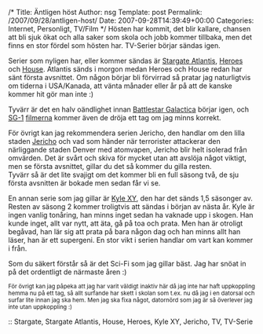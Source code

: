 /*
 Title: Äntligen höst
 Author: nsg
 Template: post
 Permalink: /2007/09/28/antligen-host/
 Date: 2007-09-28T14:39:49+00:00
 Categories: Internet, Personligt, TV/Film
*/
Hösten har kommit, det blir kallare, chansen att bli sjuk ökat och alla saker som skola och jobb kommer tillbaka, men det finns en stor fördel som hösten har. TV-Serier börjar sändas igen.

Serier som nyligen har, eller kommer sändas är [Stargate Atlantis][1], [Heroes][2] och [House][3]. Atlantis sänds i morgon medan Heroes och House redan har sänt första avsnittet. Om någon börjar bli förvirrad så pratar jag naturligtvis om tiderna i USA/Kanada, att vänta månader eller år på att de kanske kommer hit gör man inte :) 

Tyvärr är det en halv oändlighet innan [Battlestar Galactica][4] börjar igen, och [SG-1][5] [filmerna][6] kommer även de dröja ett tag om jag minns korrekt.

För övrigt kan jag rekommendera serien Jericho, den handlar om den lilla staden [Jericho][7] och vad som händer när terrorister attackerar den närliggande staden Denver med atomvapen, Jericho blir helt isolerad från omvärden. Det är svårt och skiva för mycket utan att avslöja något viktigt, men se första avsnittet, gillar du det så kommer du gilla resten.  
Tyvärr så är det lite svajigt om det kommer bli en full säsong två, de sju första avsnitten är bokade men sedan får vi se.

En annan serie som jag gillar är [Kyle XY][8], den har det sänds 1,5 säsonger av. Resten av säsong 2 kommer troligtvis att sändas i början av nästa år. Kyle är ingen vanlig tonåring, han minns inget sedan ha vaknade upp i skogen. Han kunde inget, allt var nytt, att äta, gå på toa och prata. Men han är otroligt begåvad, han lär sig att prata på bara någon dag och han minns allt han läser, han är ett supergeni. En stor vikt i serien handlar om vart kan kommer i från.

Som du säkert förstår så är det Sci-Fi som jag gillar bäst. Jag har snöat in på det ordentligt de närmaste åren :) 

<small>För övrigt kan jag påpeka att jag har varit väldigt inaktiv här då jag inte har haft uppkoppling hemma nu på ett tag, så allt surfande har skett i skolan som t.ex. nu då jag i en datorsal och surfar lite innan jag ska hem. Men jag ska fixa något, datornörd som jag är så överlever jag inte utan uppkoppling :) </small>

:: Stargate, Stargate Atlantis, House, Heroes, Kyle XY, Jericho, TV, TV-Serie

<small></small>

 [1]: http://sv.wikipedia.org/wiki/Stargate_Atlantis
 [2]: http://sv.wikipedia.org/wiki/Heroes_%28TV-serie%29
 [3]: http://sv.wikipedia.org/wiki/House_%28TV-serie%29
 [4]: http://sv.wikipedia.org/wiki/Battlestar_Galactica
 [5]: http://en.wikipedia.org/wiki/Stargate:_Continuum
 [6]: http://en.wikipedia.org/wiki/Stargate:_The_Ark_of_Truth
 [7]: http://sv.wikipedia.org/wiki/Jericho_%28TV-serie%29
 [8]: http://sv.wikipedia.org/wiki/Kyle_XY